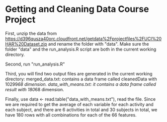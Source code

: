 Getting and Cleaning Data Course Project
========================================

First, unzip the data from https://d396qusza40orc.cloudfront.net/getdata%2Fprojectfiles%2FUCI%20HAR%20Dataset.zip and rename the folder with "data".
Make sure the folder "data" and the run_analysis.R script are both in the current working directory.

Second, run "run_analysis.R"

Third, you will find two output files are generated in the current working directory:
merged_data.txt: contains a data frame called cleanedData with 10299*68 dimension.
data_with_means.txt: it contains a data frame called result with 180*68 dimension.

Finally, use data <- read.table("data_with_means.txt"), read the file. Since we are required to get the average of each variable for each activity and each subject, and there are 6 activities in total and 30 subjects in total, we have 180 rows with all combinations for each of the 66 features.
